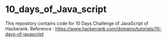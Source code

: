 # 10_days_of_Java_script
This repository contains code for 10 Days Challenge of JavaScript of Hackerank. 
Reference : https://www.hackerrank.com/domains/tutorials/10-days-of-javascript

